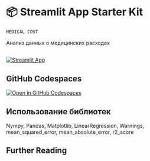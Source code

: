 # 📦 Streamlit App Starter Kit 
```
MEDICAL COST 
```

Анализ данных о медицинских расходах

## 

[![Streamlit App](https://static.streamlit.io/badges/streamlit_badge_black_white.svg)](https://app-starter-kit.streamlit.app/)

## GitHub Codespaces

[![Open in GitHub Codespaces](https://github.com/codespaces/badge.svg)](https://codespaces.new/streamlit/app-starter-kit?quickstart=1)

## Использование библиотек
Nympy, Pandas, Matplotlib, LinearRegression, Warnings, mean_squared_error, mean_absolute_error, r2_score
## Further Reading

